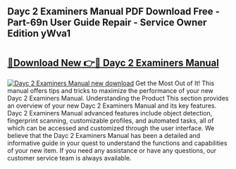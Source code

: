 ## Dayc 2 Examiners Manual PDF Download Free - Part-69n User Guide Repair - Service Owner Edition yWva1

# <h2><a href="http://bc21683.oget.top/?id=Dayc+2+Examiners+Manual">🔗Download New 👉🔴 Dayc 2 Examiners Manual</a></h2>

[![Dayc 2 Examiners Manual new download](https://i.imgur.com/5g1atiW.png)](http://bc21683.oget.top/?id=Dayc+2+Examiners+Manual)
Get the Most Out of It! This manual offers tips and tricks to maximize the performance of your new Dayc 2 Examiners Manual. Understanding the Product This section provides an overview of your new Dayc 2 Examiners Manual and its key features. Dayc 2 Examiners Manual advanced features include object detection, fingerprint scanning, customizable profiles, and automated tasks, all of which can be accessed and customized through the user interface. We believe that the Dayc 2 Examiners Manual has been a detailed and informative guide in your quest to understand the functions and capabilities of your new item. If you need any assistance or have any questions, our customer service team is always available.
